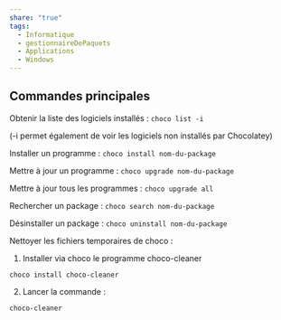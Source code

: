 ```yaml
---
share: "true"
tags:
  - Informatique
  - gestionnaireDePaquets
  - Applications
  - Windows
---
```


## Commandes principales

Obtenir la liste des logiciels installés :
`choco list -i`

(-i permet également de voir les logiciels non installés par Chocolatey)

Installer un programme :
`choco install nom-du-package`

Mettre à jour un programme :
`choco upgrade nom-du-package`

Mettre à jour tous les programmes :
`choco upgrade all`

Rechercher un package :
`choco search nom-du-package`

Désinstaller un package :
`choco uninstall nom-du-package`

Nettoyer les fichiers temporaires de choco :

1) Installer via choco le programme choco-cleaner

`choco install choco-cleaner`

2) Lancer la commande :

`choco-cleaner`